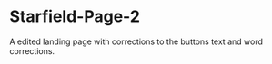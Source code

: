# Starfield-Page-2
A edited landing page with corrections to the buttons text and word corrections.
